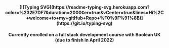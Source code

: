 <!-- [![Anurag's GitHub stats](https://github-readme-stats.vercel.app/api?username=bravint&show_icons=true&theme=github_dark&hide=contribs,stars&width="100%")](https://github.com/anuraghazra/github-readme-stats) -->

<h4 align="center">[![Typing SVG](https://readme-typing-svg.herokuapp.com?color=%232E7DF7&duration=2000&center=true&vCenter=true&lines=Hi%2C+welcome+to+my+gitHub+Repo+%F0%9F%91%8B)](https://git.io/typing-svg)<h4>

<!-- <h2 align="center">Hi, welcome to my gitHub Repo 👋</h2>-->

<h4 align="center">Currently enrolled on a full stack development course with Boolean UK (due to finish in April 2022)<h4>
